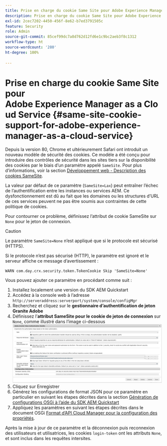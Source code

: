 ```yaml
---
title: Prise en charge du cookie Same Site pour Adobe Experience Manager as a Cloud Service
description: Prise en charge du cookie Same Site pour Adobe Experience Manager as a Cloud Service.
exl-id: 2cec7202-4450-456f-8e62-b7ed3791505c
feature: Security
role: Admin
source-git-commit: 85cef99dc7a8d762d12fd6e1c9bc2aeb3f8c1312
workflow-type: ht
source-wordcount: '280'
ht-degree: 100%

---
```


# Prise en charge du cookie Same Site pour Adobe Experience Manager as a Cloud Service {#same-site-cookie-support-for-adobe-experience-manager-as-a-cloud-service}

Depuis la version 80, Chrome et ultérieurement Safari ont introduit un nouveau modèle de sécurité des cookies. Ce modèle a été conçu pour introduire des contrôles de sécurité dans les sites tiers sur la disponibilité des cookies par le biais d’un paramètre appelé `SameSite`. Pour plus d’informations, voir la section [Développement web - Description des cookies SameSite](https://web.dev/articles/samesite-cookies-explained?hl=fr).

La valeur par défaut de ce paramètre (`SameSite=Lax`) peut entraîner l’échec de l’authentification entre les instances ou services AEM. Ce dysfonctionnement est dû au fait que les domaines ou les structures d’URL de ces services peuvent ne pas être soumis aux contraintes de cette politique de cookies.

Pour contourner ce problème, définissez l’attribut de cookie SameSite sur `None` pour le jeton de connexion.

>[!CAUTION]
>
>Le paramètre `SameSite=None` n’est appliqué que si le protocole est sécurisé (HTTPS).
>
>Si le protocole n’est pas sécurisé (HTTP), le paramètre est ignoré et le serveur affiche ce message d’avertissement :
>
>`WARN com.day.crx.security.token.TokenCookie Skip 'SameSite=None'`

Vous pouvez ajouter ce paramètre en procédant comme suit :

1. Installez localement une version du SDK AEM Quickstart
1. Accédez à la console web à l’adresse `http://serveraddress:serverport/system/console/configMgr`
1. Recherchez et cliquez sur le **gestionnaire d’authentification de jeton Granite Adobe**
1. Définissez l’**attribut SameSite pour le cookie de jeton de connexion** sur `None`, comme illustré dans l’image ci-dessous
   ![samesite](/help/security/assets/samesite1.png)
1. Cliquez sur Enregistrer
1. Générez les configurations de format JSON pour ce paramètre en particulier en suivant les étapes décrites dans la section [Génération de configurations OSGi à l’aide du SDK AEM Quickstart](/help/implementing/deploying/configuring-osgi.md#generating-osgi-configurations-using-the-aem-sdk-quickstart)
1. Appliquez les paramètres en suivant les étapes décrites dans le document OSGi [Format d’API Cloud Manager pour la configuration des propriétés](/help/implementing/deploying/configuring-osgi.md#cloud-manager-api-format-for-setting-properties).

Après la mise à jour de ce paramètre et la déconnexion puis reconnexion des utilisateurs et utilisatrices, les cookies `login-token` ont les attributs `None`, et sont inclus dans les requêtes intersites.
